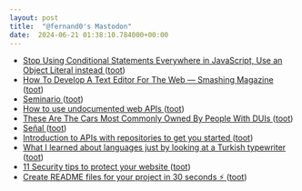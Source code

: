 ```yaml
---
layout: post
title:  "@fernand0's Mastodon"
date:  2024-06-21 01:38:10.784000+00:00
---
```

*  [Stop Using Conditional Statements Everywhere in JavaScript, Use an Object Literal instead ](https://neelesh-arora.medium.com/stop-using-conditional-statements-everywhere-in-javascript-use-an-object-literal-instead-e780debcda1) ([toot](https://mastodon.social/@fernand0/112652051466310707))
*  [How To Develop A Text Editor For The Web — Smashing Magazine ](https://www.smashingmagazine.com/2022/02/develop-text-editor-web) ([toot](https://mastodon.social/@fernand0/112650132940459713))
*  [Seminario ](https://avecesunafoto.wordpress.com/2024/06/20/seminario) ([toot](https://mastodon.social/@fernand0/112650031976209529))
*  [How to use undocumented web APIs ](https://jvns.ca/blog/2022/03/10/how-to-use-undocumented-web-apis/?ref=refin) ([toot](https://mastodon.social/@fernand0/112649934575472029))
*  [These Are The Cars Most Commonly Owned By People With DUIs ](https://jalopnik.com/these-are-the-cars-most-commonly-owned-by-people-with-d-184862261) ([toot](https://mastodon.social/@fernand0/112649640861443672))
*  [Señal ](https://www.flickr.com/photos/fernand0/53794558091) ([toot](https://mastodon.social/@fernand0/112649475740609654))
*  [Introduction to APIs with repositories to get you started ](https://dev.to/surajondev/introduction-to-apis-with-repositories-to-get-you-started-2f9) ([toot](https://mastodon.social/@fernand0/112649315829786571))
*  [What I learned about languages just by looking at a Turkish typewriter ](https://mwichary.medium.com/what-i-learned-about-languages-just-by-looking-at-a-turkish-typewriter-fc840aab1b0) ([toot](https://mastodon.social/@fernand0/112648718849499550))
*  [11 Security tips to protect your website ](https://dev.to/dumboprogrammer/security-tips-to-protect-your-website-50n) ([toot](https://mastodon.social/@fernand0/112648565324794170))
*  [Create README files for your project in 30 seconds ⚡ ](https://dev.to/dhravya/create-readme-files-for-your-project-in-30-seconds-2ac) ([toot](https://mastodon.social/@fernand0/112648220150811275))
